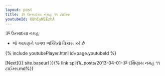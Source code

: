 ```yaml
---
layout: post
title: ૐ ઉન્માદયા નમહ ૧૧ ટાઈમ્સ
youtubeId: OBhIyWEEzhA
---
```

 
 
 ૐ ઉન્માદયા નમહ  
 
 -  જે આપણને પાગલ ભક્તિનો વિકાસ કરે છે 
 
  
 
  
 
 
 
 
 
 


{% include youtubePlayer.html id=page.youtubeId %}
 
[Next]({{ site.baseurl }}{% link  split1/_posts/2013-04-01-ૐ દક્ષિણાય નમહ ૧૧ ટાઈમ્સ.md%})
 
